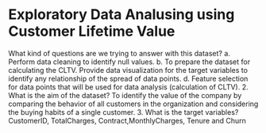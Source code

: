 # Exploratory Data Analusing using Customer Lifetime Value
What kind of questions are we trying to answer with this dataset? a. Perform data cleaning to identify null values. b. To prepare the dataset for calculating the CLTV. Provide data visualization for the target variables to identify any relationship of the spread of data points. d. Feature selection for data points that will be used for data analysis (calculation of CLTV).
2.	What is the aim of the dataset? To identify the value of the company by comparing the behavior of all customers in the organization and considering the buying habits of a single customer.
3.	What is the target variables? CustomerID, TotalCharges, Contract,MonthlyCharges, Tenure and Churn
